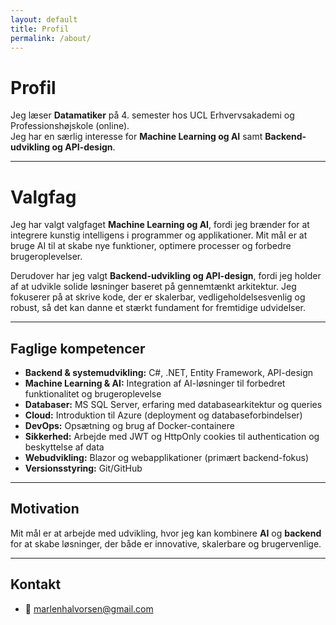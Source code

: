 ```yaml
---
layout: default
title: Profil
permalink: /about/
---
```


# Profil
Jeg læser **Datamatiker** på 4. semester hos UCL Erhvervsakademi og Professionshøjskole (online).  
Jeg har en særlig interesse for **Machine Learning og AI** samt **Backend-udvikling og API-design**.  

---

# Valgfag
Jeg har valgt valgfaget **Machine Learning og AI**, fordi jeg brænder for at integrere kunstig intelligens i programmer og applikationer. Mit mål er at bruge AI til at skabe nye funktioner, optimere processer og forbedre brugeroplevelser.  

Derudover har jeg valgt **Backend-udvikling og API-design**, fordi jeg holder af at udvikle solide løsninger baseret på gennemtænkt arkitektur. Jeg fokuserer på at skrive kode, der er skalerbar, vedligeholdelsesvenlig og robust, så det kan danne et stærkt fundament for fremtidige udvidelser.  

---

## Faglige kompetencer  
- **Backend & systemudvikling:** C#, .NET, Entity Framework, API-design  
- **Machine Learning & AI:** Integration af AI-løsninger til forbedret funktionalitet og brugeroplevelse  
- **Databaser:** MS SQL Server, erfaring med databasearkitektur og queries  
- **Cloud:** Introduktion til Azure (deployment og databaseforbindelser)  
- **DevOps:** Opsætning og brug af Docker-containere  
- **Sikkerhed:** Arbejde med JWT og HttpOnly cookies til authentication og beskyttelse af data  
- **Webudvikling:** Blazor og webapplikationer (primært backend-fokus)  
- **Versionsstyring:** Git/GitHub  

---

## Motivation  
Mit mål er at arbejde med udvikling, hvor jeg kan kombinere **AI** og **backend** for at skabe løsninger, der både er innovative, skalerbare og brugervenlige.  

---

## Kontakt  
- 📧 [marlenhalvorsen@gmail.com](mailto:marlenhalvorsen@gmail.com)  
